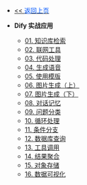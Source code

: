 <!-- ./_sidebar.md -->
- [<< <font color="#0056fd">返回上页</font>](./intelligent/)
  
- **Dify 实战应用**
	- [01. 知识库检索](./intelligent/dify/practice/dify-practice-1.md)
	- [02. 联网工具](./intelligent/dify/practice/dify-practice-2.md)
	- [03. 代码处理](./intelligent/dify/practice/dify-practice-3.md)
	- [04. 生成语音](./intelligent/dify/practice/dify-practice-4.md)
	- [05. 使用模版](./intelligent/dify/practice/dify-practice-5.md)
	- [06. 图片生成（上）](./intelligent/dify/practice/dify-practice-6.md)
	- [07. 图片生成（下）](./intelligent/dify/practice/dify-practice-7.md)
	- [08. 对话记忆](./intelligent/dify/practice/dify-practice-8.md)
	- [09. 问题分类](./intelligent/dify/practice/dify-practice-9.md)
	- [10. 循环处理](./intelligent/dify/practice/dify-practice-10.md)
	- [11. 条件分支](./intelligent/dify/practice/dify-practice-11.md)
	- [12. 数据库查询](./intelligent/dify/practice/dify-practice-12.md)
	- [13. 工具调用](./intelligent/dify/practice/dify-practice-13.md)
	- [14. 结果聚合](./intelligent/dify/practice/dify-practice-14.md)
	- [15. 对象存储](./intelligent/dify/practice/dify-practice-15.md)
	- [16. 数据可视化](./intelligent/dify/practice/dify-practice-16.md)
